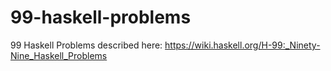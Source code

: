 # 99-haskell-problems

99 Haskell Problems described here: https://wiki.haskell.org/H-99:_Ninety-Nine_Haskell_Problems


